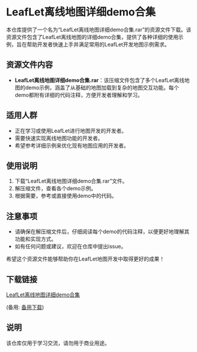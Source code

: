 # LeafLet离线地图详细demo合集

本仓库提供了一个名为“LeafLet离线地图详细demo合集.rar”的资源文件下载。该资源文件包含了LeafLet离线地图的详细demo合集，提供了各种详细的使用示例，旨在帮助开发者快速上手并满足常用的LeafLet开发地图示例需求。

## 资源文件内容

- **LeafLet离线地图详细demo合集.rar**：该压缩文件包含了多个LeafLet离线地图的demo示例，涵盖了从基础的地图加载到复杂的地图交互功能。每个demo都附有详细的代码注释，方便开发者理解和学习。

## 适用人群

- 正在学习或使用LeafLet进行地图开发的开发者。
- 需要快速实现离线地图功能的开发者。
- 希望参考详细示例来优化现有地图应用的开发者。

## 使用说明

1. 下载“LeafLet离线地图详细demo合集.rar”文件。
2. 解压缩文件，查看各个demo示例。
3. 根据需要，参考或直接使用demo中的代码。

## 注意事项

- 请确保在解压缩文件后，仔细阅读每个demo的代码注释，以便更好地理解其功能和实现方式。
- 如有任何问题或建议，欢迎在仓库中提出issue。

希望这个资源文件能够帮助你在LeafLet地图开发中取得更好的成果！

## 下载链接
[LeafLet离线地图详细demo合集](https://pan.quark.cn/s/668810f8e0a6) 

(备用: [备用下载](https://pan.baidu.com/s/1XclLo0-23iCIzVwVNww43A?pwd=1234))

## 说明

该仓库仅用于学习交流，请勿用于商业用途。
